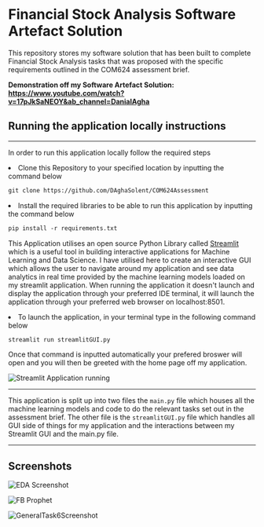 <h1>Financial Stock Analysis Software Artefact Solution</h1>

This repository stores my software solution that has been built to complete Financial Stock Analysis tasks that was proposed with the specific requirements outlined in the COM624 assessment brief.

**<p>Demonstration off my Software Artefact Solution: https://www.youtube.com/watch?v=17pJkSaNEOY&ab_channel=DanialAgha</p>**

<h2>Running the application locally instructions</h2><hr>

In order to run this application locally follow the required steps

<li> Clone this Repository to your specified location by inputting the command below</li>

~~~markdown
git clone https://github.com/DAghaSolent/COM624Assessment
~~~

<li> Install the required libraries to be able to run this application by inputting the command below </li>

~~~markdown
pip install -r requirements.txt
~~~

This Application utilises an open source Python Library called [Streamlit](https://streamlit.io/) which is a useful tool in building interactive applications for Machine Learning and Data Science. I have utilised here to create an interactive GUI which allows the user to navigate around my application and see data analytics in real time provided by the machine learning models loaded on my streamlit application. When running the application it doesn't launch and display the application through your preferred IDE terminal, it will launch the application through your preferred web browser on localhost:8501.

<li> To launch the application, in your terminal type in the following command below </li>

~~~markdown
streamlit run streamlitGUI.py
~~~

Once that command is inputted automatically your prefered broswer will open and you will then be greeted with the home page off my application.

![Streamlit Application running](https://github.com/DAghaSolent/COM624Assessment/assets/91552769/e41e3215-a897-4a09-a386-e67b16d890bf)

<hr>

This application is split up into two files the ```main.py``` file which houses all the machine learning models and code to do the relevant tasks set out in the assessment brief. The other file is the ```streamlitGUI.py``` file which handles all GUI side of things for my application and the interactions between my Streamlit GUI and the main.py file. 
<hr>
<h2>Screenshots</h2>

![EDA Screenshot](https://github.com/DAghaSolent/COM624Assessment/assets/91552769/e4480c2f-fd99-4377-8ec5-b8973e7343fa)

![FB Prophet](https://github.com/DAghaSolent/COM624Assessment/assets/91552769/6039e490-a4f1-49cb-9acd-c676e62a2911)

![GeneralTask6Screenshot](https://github.com/DAghaSolent/COM624Assessment/assets/91552769/bb2d6f78-60d6-4d1e-a4a2-cfc9ad9b65a7)

